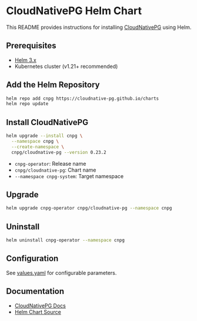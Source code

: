 # CloudNativePG Helm Chart

This README provides instructions for installing [CloudNativePG](https://cloudnative-pg.io/) using Helm.

## Prerequisites

- [Helm 3.x](https://helm.sh/)
- Kubernetes cluster (v1.21+ recommended)

## Add the Helm Repository

```sh
helm repo add cnpg https://cloudnative-pg.github.io/charts
helm repo update
```

## Install CloudNativePG

```sh
helm upgrade --install cnpg \
  --namespace cnpg \
  --create-namespace \
  cnpg/cloudnative-pg --version 0.23.2
```

- `cnpg-operator`: Release name
- `cnpg/cloudnative-pg`: Chart name
- `--namespace cnpg-system`: Target namespace

## Upgrade

```sh
helm upgrade cnpg-operator cnpg/cloudnative-pg --namespace cnpg
```

## Uninstall

```sh
helm uninstall cnpg-operator --namespace cnpg
```

## Configuration

See [values.yaml](https://github.com/cloudnative-pg/charts/blob/main/charts/cloudnative-pg/values.yaml) for configurable parameters.

## Documentation

- [CloudNativePG Docs](https://cloudnative-pg.io/documentation/)
- [Helm Chart Source](https://github.com/cloudnative-pg/charts)
